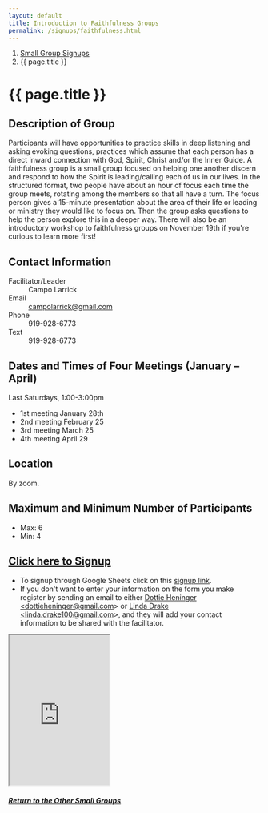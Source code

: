 ```yaml
---
layout: default
title: Introduction to Faithfulness Groups
permalink: /signups/faithfulness.html
---
```

<nav aria-label="breadcrumb">
  <ol class="breadcrumb">
      <li class="breadcrumb-item"><a class="noIcon" href="{{ site.baseurl }}/small-groups.html">Small Group Signups</a></li>
      <li class="breadcrumb-item active" aria-current="page">{{ page.title }}</li>
  </ol>
</nav>

# {{ page.title }}

## Description of Group

Participants will have opportunities to practice skills in deep listening and 
asking evoking questions, practices which assume that each person has a direct 
inward connection with God, Spirit, Christ and/or the Inner Guide. A 
faithfulness group is a small group focused on helping one another discern and 
respond to how the Spirit is leading/calling each of us in our lives. In the 
structured format, two people have about an hour of focus each time the group 
meets, rotating among the members so that all have a turn. The focus person 
gives a 15-minute presentation about the area of their life or leading or 
ministry they would like to focus on. Then the group asks questions to help 
the person explore this in a deeper way. There will also be an introductory 
workshop to faithfulness groups on November 19th if you're curious to learn 
more first!

## Contact Information
<dl> 
  <dt>Facilitator/Leader</dt>
  <dd>Campo Larrick</dd>
  <dt>Email</dt>
  <dd><a href="mailto:campolarrick@gmail.com">campolarrick@gmail.com</a></dd>
  <dt>Phone</dt>
  <dd>919-928-6773</dd>
  <dt>Text</dt>
  <dd>919-928-6773</dd>
</dl>

## Dates and Times of Four Meetings (January – April)
Last Saturdays, 1:00-3:00pm

- 1st meeting January 28th
- 2nd meeting February 25
- 3rd meeting March 25  
- 4th meeting  April 29

## Location
By zoom.

## Maximum and Minimum Number of Participants
- Max: 6
- Min: 4

## [Click here to Signup](https://docs.google.com/spreadsheets/d/10hcVUYI2ktnB9TS-7lrz64q-6nXEuWdLcMFb68CWGV8/edit?usp=sharing)
- To signup through Google Sheets click on this [signup link](https://docs.google.com/spreadsheets/d/10hcVUYI2ktnB9TS-7lrz64q-6nXEuWdLcMFb68CWGV8/edit?usp=sharing).
- If you don't want to enter your information on the form you make register by 
  sending an email to either <a href='mailto:dottieheninger@gmail.com'>Dottie Heninger &lt;dottieheninger@gmail.com&gt;</a> or 
  <a href='mailto:linda.drake100@gmail.com'>Linda Drake &lt;linda.drake100@gmail.com&gt;</a>, and they will add 
  your contact information to be shared with the facilitator.

<div class="text-center">
<iframe 
  src="https://docs.google.com/spreadsheets/d/e/2PACX-1vQ8IKISxGMGvKjyAw_5dbK8cO1LXUCjR__MUsBAl8EMkpwgX-JXDnpIQQieUt2rs5aseAc2LAaHrdOq/pubhtml?gid=0&amp;single=true&amp;widget=true&amp;headers=false&amp;range=A2:B8"
  width="200px"
  height="300px">
</iframe>
</div>

<div class="text-center">
  <h5><a href="{{ site.baseurl }}/small-groups.html">Return to the Other Small Groups</a></h5>
</div>
